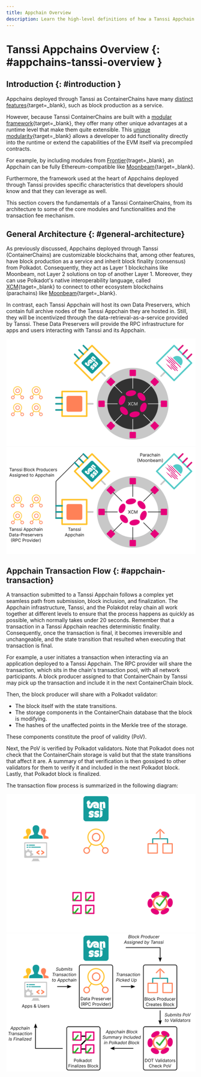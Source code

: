 ```yaml
---
title: Appchain Overview
description: Learn the high-level definitions of how a Tanssi Appchain works
---
```


# Tanssi Appchains Overview {: #appchains-tanssi-overview }

## Introduction {: #introduction }

Appchains deployed through Tanssi as ContainerChains have many [distinct features](/learn/tanssi/overview/#what-tanssi-provides){target=_blank}, such as block production as a service.

However, because Tanssi ContainerChains are built with a [modular framework](/learn/framework/){target=_blank}, they offer many other unique advantages at a runtime level that make them quite extensible. This [unique modularity](/learn/framework/modules/){target=_blank} allows a developer to add functionality directly into the runtime or extend the capabilities of the EVM itself via precompiled contracts. 

For example, by including modules from [Frontier](https://github.com/paritytech/frontier){traget=_blank}, an Appchain can be fully Ethereum-compatible like [Moonbeam](https://moonbeam.network){target=_blank}. 

Furthermore, the framework used at the heart of Appchains deployed through Tanssi provides specific characteristics that developers should know and that they can leverage as well.

This section covers the fundamentals of a Tanssi ContainerChains, from its architecture to some of the core modules and functionalities and the transaction fee mechanism.

## General Architecture {: #general-architecture}

As previously discussed, Appchains deployed through Tanssi (ContainerChains) are customizable blockchains that, among other features, have block production as a service and inherit block finality (consensus) from Polkadot. Consequently, they act as Layer 1 blockchains like Moonbeam, not Layer 2 solutions on top of another Layer 1. Moreover, they can use Polkadot's native interoperability language, called [XCM](https://wiki.polkadot.network/docs/learn-xcm){taget=_blank} to connect to other ecosystem blockchains (parachains) like [Moonbeam](https://moonbeam.network){target=_blank}.

In contrast, each Tanssi Appchain will host its own Data Preservers, which contain full archive nodes of the Tanssi Appchain they are hosted in. Still, they will be incentivized through the data-retrieval-as-a-service provided by Tanssi. These Data Preservers will provide the RPC infrastructure for apps and users interacting with Tanssi and its Appchain.

![Appchain Architecture Overview](/images/learn/appchains/overview/dark-overview-1.png#only-dark)
![Appchain Architecture Overview](/images/learn/appchains/overview/light-overview-1.png#only-light)

## Appchain Transaction Flow {: #appchain-transaction}

A transaction submitted to a Tanssi Appchain follows a complex yet seamless path from submission, block inclusion, and finalization. The Appchain infrastructure, Tanssi, and the Polakdot relay chain all work together at different levels to ensure that the process happens as quickly as possible, which normally takes under 20 seconds. Remember that a transaction in a Tanssi Appchain reaches deterministic finality. Consequently, once the transaction is final, it becomes irreversible and unchangeable, and the state transition that resulted when executing that transaction is final.

For example, a user initiates a transaction when interacting via an application deployed to a Tanssi Appchain. The RPC provider will share the transaction, which sits in the chain's transaction pool, with all network participants. A block producer assigned to that ContainerChain by Tanssi may pick up the transaction and include it in the next ContainerChain block. 

Then, the block producer will share with a Polkadot validator:

- The block itself with the state transitions.
- The storage components in the ContainerChain database that the block is modifying.
- The hashes of the unaffected points in the Merkle tree of the storage.

These components constitute the proof of validity (PoV). 

Next, the PoV is verified by Polkadot validators. Note that Polkadot does not check that the ContainerChain storage is valid but that the state transitions that affect it are. A summary of that verification is then gossiped to other validators for them to verify it and included in the next Polkadot block. Lastly, that Polkadot block is finalized.

The transaction flow process is summarized in the following diagram:

![Path of an Appchain Block in Tanssi & Polkadot](/images/learn/appchains/overview/dark-overview-2.png#only-dark)
![Path of an Appchain Block in Tanssi & Polkadot](/images/learn/appchains/overview/light-overview-2.png#only-light)

